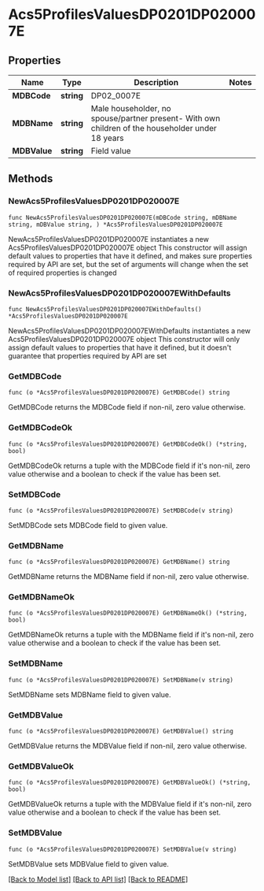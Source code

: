 # Acs5ProfilesValuesDP0201DP020007E

## Properties

Name | Type | Description | Notes
------------ | ------------- | ------------- | -------------
**MDBCode** | **string** | DP02_0007E | 
**MDBName** | **string** | Male householder, no spouse/partner present- With own children of the householder under 18 years | 
**MDBValue** | **string** | Field value | 

## Methods

### NewAcs5ProfilesValuesDP0201DP020007E

`func NewAcs5ProfilesValuesDP0201DP020007E(mDBCode string, mDBName string, mDBValue string, ) *Acs5ProfilesValuesDP0201DP020007E`

NewAcs5ProfilesValuesDP0201DP020007E instantiates a new Acs5ProfilesValuesDP0201DP020007E object
This constructor will assign default values to properties that have it defined,
and makes sure properties required by API are set, but the set of arguments
will change when the set of required properties is changed

### NewAcs5ProfilesValuesDP0201DP020007EWithDefaults

`func NewAcs5ProfilesValuesDP0201DP020007EWithDefaults() *Acs5ProfilesValuesDP0201DP020007E`

NewAcs5ProfilesValuesDP0201DP020007EWithDefaults instantiates a new Acs5ProfilesValuesDP0201DP020007E object
This constructor will only assign default values to properties that have it defined,
but it doesn't guarantee that properties required by API are set

### GetMDBCode

`func (o *Acs5ProfilesValuesDP0201DP020007E) GetMDBCode() string`

GetMDBCode returns the MDBCode field if non-nil, zero value otherwise.

### GetMDBCodeOk

`func (o *Acs5ProfilesValuesDP0201DP020007E) GetMDBCodeOk() (*string, bool)`

GetMDBCodeOk returns a tuple with the MDBCode field if it's non-nil, zero value otherwise
and a boolean to check if the value has been set.

### SetMDBCode

`func (o *Acs5ProfilesValuesDP0201DP020007E) SetMDBCode(v string)`

SetMDBCode sets MDBCode field to given value.


### GetMDBName

`func (o *Acs5ProfilesValuesDP0201DP020007E) GetMDBName() string`

GetMDBName returns the MDBName field if non-nil, zero value otherwise.

### GetMDBNameOk

`func (o *Acs5ProfilesValuesDP0201DP020007E) GetMDBNameOk() (*string, bool)`

GetMDBNameOk returns a tuple with the MDBName field if it's non-nil, zero value otherwise
and a boolean to check if the value has been set.

### SetMDBName

`func (o *Acs5ProfilesValuesDP0201DP020007E) SetMDBName(v string)`

SetMDBName sets MDBName field to given value.


### GetMDBValue

`func (o *Acs5ProfilesValuesDP0201DP020007E) GetMDBValue() string`

GetMDBValue returns the MDBValue field if non-nil, zero value otherwise.

### GetMDBValueOk

`func (o *Acs5ProfilesValuesDP0201DP020007E) GetMDBValueOk() (*string, bool)`

GetMDBValueOk returns a tuple with the MDBValue field if it's non-nil, zero value otherwise
and a boolean to check if the value has been set.

### SetMDBValue

`func (o *Acs5ProfilesValuesDP0201DP020007E) SetMDBValue(v string)`

SetMDBValue sets MDBValue field to given value.



[[Back to Model list]](../README.md#documentation-for-models) [[Back to API list]](../README.md#documentation-for-api-endpoints) [[Back to README]](../README.md)


